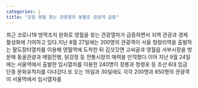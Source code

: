 ```yaml
---
categories: j
title: "강원 영월 찾는 관광열차 봇물로 관광객 급증"
---
```

최근 코로나19 방역조치 완화로 영월을 찾는 관광열차가 급증하면서 지역 관광과 경제 활성화에 기여하고 있다.지난 8월 27일에는 200명의 관광객이 서울 청량리역을 출발하는 팔도장터열차를 이용해 영월역에 도착한 뒤 김삿갓면 고씨굴과 영월읍 서부시장을 방문해 동굴관광과 메밀전병, 닭강정 등 전통시장의 매력을 만끽했다.이어 지난 9월 24일에는 서울역에서 출발한 임시열차를 이용한 240명이 장릉과 청령포 등 조선 6대 임금 단종 문화유적지를 다녀갔다.또 오는 15일과 30일에도 각각 200명과 850명의 관광객이 서울역에서 임시열차를